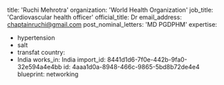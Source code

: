 title: 'Ruchi Mehrotra'
organization: 'World Health Organization'
job_title: 'Cardiovascular health officer'
official_title: Dr
email_address: chaptainruchi@gmail.com
post_nominal_letters: 'MD PGDPHM'
expertise:
  - hypertension
  - salt
  - transfat
country:
  - India
works_in: India
import_id: 8441d1d6-7f0e-442b-9fa0-32e594a4e4bb
id: 4aaa1d0a-8948-466c-9865-5bd8b72de4e4
blueprint: networking

